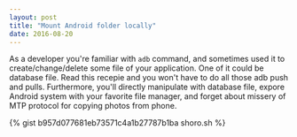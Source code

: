```yaml
---
layout: post
title: "Mount Android folder locally"
date: 2016-08-20
---
```


As a developer you're familiar with `adb` command, and sometimes used it to create/change/delete some file of your application. One of it could be database file. 
Read this recepie and you won't have to do all those adb push and pulls. Furthermore, you'll directly manipulate with database file, expore Android system with your favorite file manager, and forget about missery of MTP protocol for copying photos from phone.

{% gist b957d077681eb73571c4a1b27787b1ba shoro.sh %}
